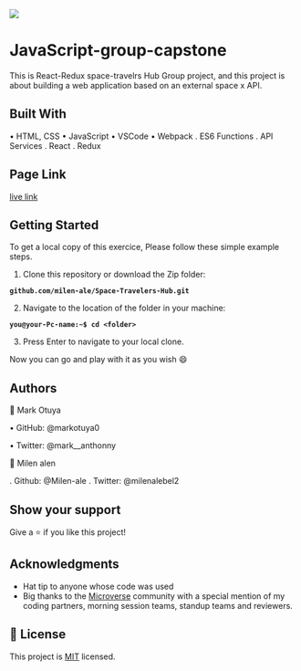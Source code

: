 
![](https://img.shields.io/badge/Microverse-blueviolet)

# JavaScript-group-capstone
This is React-Redux space-travelrs Hub Group  project, and this project is about building a web application based on an external space x API. 

## Built With

• HTML, CSS 
• JavaScript
• VSCode
• Webpack
. ES6 Functions
. API Services
. React
. Redux


## Page Link 

[live link]()


## Getting Started
To get a local copy of this exercice, Please follow these simple example steps.

1. Clone this repository or download the Zip folder:

**``github.com/milen-ale/Space-Travelers-Hub.git``**

2. Navigate to the location of the folder in your machine:

**``you@your-Pc-name:~$ cd <folder>``**

3. Press Enter to navigate to your local clone.

Now you can go and play with it as you wish :smile:

## Authors
👤 Mark Otuya

• GitHub: @markotuya0

• Twitter: @mark__anthonny

👤 Milen alen

. Github: @Milen-ale
. Twitter: @milenalebel2

## Show your support
Give a ⭐️ if you like this project!

## Acknowledgments

- Hat tip to anyone whose code was used
- Big thanks to the [Microverse](https://bit.ly/MicroverseTN) community with a special mention of my coding partners, morning session teams, standup teams and reviewers.

## 📝 License
This project is [MIT](./LICENSE.txt) licensed.
